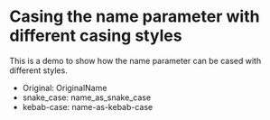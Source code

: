 # Casing the name parameter with different casing styles

This is a demo to show how the name parameter can be cased with different styles.

- Original: OriginalName
- snake_case: name_as_snake_case
- kebab-case: name-as-kebab-case
